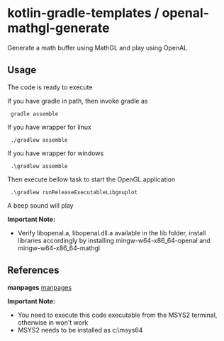 # kotlin-gradle-templates / openal-mathgl-generate
Generate a math buffer using MathGL and play using OpenAL

## Usage
The code is ready to execute

If you have gradle in path, then invoke gradle as

     gradle assemble

If you have wrapper for linux

     ./gradlew assemble

If you have wrapper for windows

     .\gradlew assemble

Then execute bellow task to start the OpenGL application

     .\gradlew runReleaseExecutableLibgnuplot

A beep sound will play

**Important Note:**
  * Verify libopenal.a, libopenal.dll.a available in the lib folder, install libraries accordingly by installing mingw-w64-x86_64-openal and mingw-w64-x86_64-mathgl

## References

 **manpages** [manpages](http://www.manpagez.com/info/mathgl/mathgl-1.8/mathgl_441.php)

**Important Note:**
  * You need to execute this code executable from the MSYS2 terminal, otherwise in won't work
  * MSYS2 needs to be installed as c:\msys64
